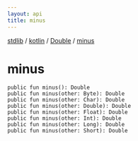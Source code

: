 ```yaml
---
layout: api
title: minus
---
```

[stdlib](../../index.html) / [kotlin](../index.html) / [Double](index.html) / [minus](minus.html)

# minus

```
public fun minus(): Double
public fun minus(other: Byte): Double
public fun minus(other: Char): Double
public fun minus(other: Double): Double
public fun minus(other: Float): Double
public fun minus(other: Int): Double
public fun minus(other: Long): Double
public fun minus(other: Short): Double
```
